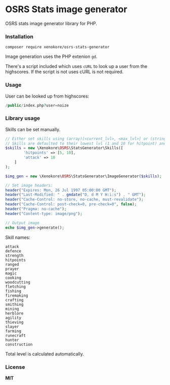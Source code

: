 OSRS Stats image generator
==========================

OSRS stats image generator library for PHP.

### Installation

```
composer require xenokore/osrs-stats-generator
```

Image generation uses the PHP extenion `gd`.

There's a script included which uses `cURL` to look up a user from the highscores.
If the script is not uses cURL is not required.

### Usage

User can be looked up from highscores:

```php
/public/index.php?user=noize
```

### Library usage

Skills can be set manually.

```php
// Either set skills using (array)[<current_lvl>, <max_lvl>] or (string)<level>.
// Skills are defaulted to their lowest lvl (1 and 10 for hitpoint) and are not required to be set.
$skills = new \Xenokore\OSRS\StatsGenerator\Skills([
        'hitpoints' => [5, 10],
        'attack' => 10
    ]
);

$img_gen = new \Xenokore\OSRS\StatsGenerator\ImageGenerator($skills);

// Set image headers:
header("Expires: Mon, 26 Jul 1997 05:00:00 GMT");
header("Last-Modified: " . gmdate("D, d M Y H:i:s") . " GMT");
header("Cache-Control: no-store, no-cache, must-revalidate");
header("Cache-Control: post-check=0, pre-check=0", false);
header("Pragma: no-cache");
header("Content-type: image/png");

// Output image
echo $img_gen->generate();
```

Skill names:

```
attack
defence
strength
hitpoints
ranged
prayer
magic
cooking
woodcutting
fletching
fishing
firemaking
crafting
smithing
mining
herblore
agility
thieving
slayer
farming
runecraft
hunter
construction
```

Total level is calculated automatically. 

### License

**MIT**